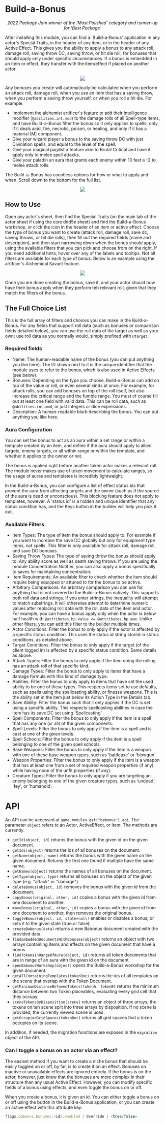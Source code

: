 # Build-a-Bonus

<p align="center">
<em>2022 Package Jam winner of the 'Most Polished' category and runner-up for 'Best Package'</em>
</p>

After installing this module, you can find a 'Build-a-Bonus' application in any actor's Special Traits, in the header of any item, or in the header of any Active Effect. This gives you the ability to apply a bonus to any attack roll, damage roll, saving throw DC, saving throw, or hit die roll, for bonuses that should apply only under specific circumstances. If a bonus is embedded in an item or effect, they transfer with the item/effect if placed on another actor.

<p align="center">
  <img src="https://i.imgur.com/PEtyFfQ.png">
</p>

Any bonuses you create will automatically be calculated when you perform an attack roll, damage roll, when you use an item that has a saving throw, when you perform a saving throw yourself, or when you roll a hit die. For example:
- Implement the alchemist artificer's feature to add their intelligence modifier (`@abilities.int.mod`) to the damage rolls of all Spell-type items, and have Build-a-Bonus filter the bonus so it only applies to spells, only if it deals acid, fire, necrotic, poison, or healing, and only if it has a material (M) component.
- Give your wizard player a bonus to the saving throw DC with just Divination spells, and equal to the level of the spell.
- Give your magical pugilist a feature akin to Brutal Critical and have it apply only to melee spell attacks.
- Give your paladin an aura that grants each enemy within 10 feet a -2 to melee attack rolls.

The Build-a-Bonus has countless options for how or what to apply and when. Scroll down to the bottom for the full list.

<p align="center">
  <img src="https://i.imgur.com/Ygf0fPE.png">
</p>

## How to Use
Open any actor's sheet, then find the Special Traits (on the main tab of the actor sheet if using the core dnd5e sheet) and find the Build-a-Bonus workshop, or click the icon in the header of an item or active effect. Choose the type of bonus you want to create (attack roll, damage roll, save dc, saving throws, or hit die rolls), then fill out the required fields (name and description), and then start narrowing down when the bonus should apply, using the available filters that you can pick and choose from on the right. If you need additional hints, hover over any of the labels and tooltips. Not all filters are available for each type of bonus. Below is an example using the artificer's Alchemical Savant feature.

<p align="center">
  <img src="https://i.imgur.com/OnLz50Y.png">
</p>

Once you are done creating the bonus, save it, and your actor should now have their bonus apply when they perform teh relevant roll, given that they match the filters of the bonus.

## The Full Choice List
This is the full array of filters and choices you can make in the Build-a-Bonus. For any fields that support roll data (such as bonuses or comparison fields detailed below), you can use the roll data of the target as well as your own; use roll data as you normally would, simply prefixed with `@target`.

### Required fields
- Name: The human-readable name of the bonus (you can put anything you like here). The ID shown next to it is the unique identifier that the module uses to refer to the bonus, which is also used in Active Effects (see below).
- Bonuses: Depending on the type you choose, Build-a-Bonus can add on top of the value or roll, or even several kinds at once. For example, for attack rolls, you can add bonuses on top of the roll itself, but also increase the critical range and the fumble range. You must of course fill out at least one field with valid data. This can be roll data, such as `@abilities.int.mod`, or just integers or dice expressions.
- Description: A human-readable blurb describing the bonus. You can put anything you like here.

### Aura Configuration
You can set the bonus to act as an aura within a set range or within a template created by an item, and define if the aura should apply to allied targets, enemy targets, or all within range or within the template, and whether it applies to the owner or not.

The bonus is applied right before another token actor makes a relevant roll. The module never makes use of token movement to calculate ranges, so the usage of auras and templates is incredibly lightweight.

In the Build-a-Bonus, you can configure a list of effect status ids that prevent the aura from affecting targets and the owner (such as if the source of the aura is dead or unconscious). This blocking feature does not apply to templates, however. A 'status id' is a hidden and unique identifier that any status condition has, and the Keys button in the builder will help you pick it out.

### Available Filters
- Item Types: The type of item the bonus should apply to. For example if you want to increase the save DC globally but only for equipment type items, not spells. This filter is only available for attack roll, damage roll, and save DC bonuses.
- Saving Throw Types: The type of saving throw the bonus should apply to. Any ability score as well as death saving throws. If you are using the module Concentration Notifier, you can also apply a bonus specifically to saves for maintaining concentration.
- Item Requirements: An available filter to check whether the item should require being equipped or attuned to for the bonus to be active.
- Arbitrary Comparisons: An arbitrary comparison you can use for anything that is not covered in the Build-a-Bonus natively. This supports both roll data and strings. If you enter strings, the inequality will attempt to match substrings. It will otherwise attempt to determine numeric values after replacing roll data with the roll data of the item and actor. For example, you can have a bonus apply only when the actor is below half health with `@attributes.hp.value <= @attributes.hp.max`. Unlike other filters, you can add this filter to the builder multiple times.
- Actor Conditions: Filter the bonus to only apply if the actor is affected by a specific status condition. This uses the status id string stored in status conditions, as detailed above.
- Target Conditions: Filter the bonus to only apply if the target (of the client logged in) is affected by a specific status condition. Same details as above.
- Attack Types: Filter the bonus to only apply if the item doing the rolling has an attack roll of that specific kind.
- Damage Types: Filter the bonus to only apply to items that have a damage formula with this kind of damage type.
- Abilities: Filter the bonus to only apply to items that have set the used ability to be one of these types. This respects items set to use defaults, such as spells using the spellcasting ability, or finesse weapons. This is the ability set in the item just below its Action Type in the Details tab.
- Save Ability: Filter the bonus such that it only applies if the DC is set using a specific ability. This respects spellcasting abilities in case the item has its save DC set using 'Spellcasting'.
- Spell Components: Filter the bonus to only apply if the item is a spell that has any one (or all) of the given components.
- Spell Levels: Filter the bonus to only apply if the item is a spell and is cast at one of the given levels.
- Spell Schools: Filter the bonus to only apply if the item is a spell belonging to one of the given spell schools.
- Base Weapons: Filter the bonus to only apply if the item is a weapon with one of these base weapon types, such as 'battleaxe' or 'blowgun'.
- Weapon Properties: Filter the bonus to only apply if the item is a weapon that has at least one from a set of required weapon properties (if any) while having none of the unfit properties (if any).
- Creature Types: Filter the bonus to only apply if you are targeting an enemy belonging to one of the given creature types, such as 'undead', 'fey', or 'humanoid'.

# API
An API can be accessed at `game.modules.get("babonus").api`. The parameter `object` refers to an Actor, ActiveEffect, or Item. The methods are currently:
- `getId(object, id)` returns the bonus with the given id on the given document.
- `getIds(object)` returns the ids of all bonuses on the document.
- `getName(object, name)` returns the bonus with the given name on the given document. Returns the first one found if multiple have the same name.
- `getNames(object)` returns the names of all bonuses on the document.
- `getType(object, type)` returns all bonuses on the object of the given type (e.g. "attack" or "damage").
- `deleteBonus(object, id)` removes the bonus with the given id from the document.
- `copyBonus(original, other, id)` copies a bonus with the given id from one document to another.
- `moveBonus(original, other, id)` copies a bonus with the given id from one document to another, then removes the original bonus.
- `toggleBonus(object, id, state=null)` enables or disables a bonus, or sets it to the given state (true or false).
- `createBabonus(data)` returns a new Babonus document created with the provided data.
- `findEmbeddedDocumentsWithBonuses(object)` returns an object with two arrays containing items and effects on the given document that have a bonus.
- `findTokensInRangeOfAura(object, id)` returns all token documents that are in range of an aura with the given id on the document.
- `openBabonusWorkshop(object)` opens the Build-a-Bonus workshop for the given document.
- `getAllContainingTemplates(tokenDoc)` returns the ids of all templates on the scene that overlap with the Token Document.
- `getMinimumDistanceBetweenTokens(tokenA, tokenB)` returns the minimum distance between two Token placeables, evaluating every grid cell that they occupy.
- `sceneTokensByDisposition(scene)` returns an object of three arrays; the tokens on teh scene split into three arrays by disposition. If no scene is provided, the currently viewed scene is used.
- `getOccupiedGridSpaces(tokenDoc)` returns all grid spaces that a token occupies on its scene.

In addition, if needed, the migration functions are exposed in the `migration` object of the API.

### Can I toggle a bonus on an actor via an effect?
The easiest method if you want to create a niche bonus that should be easily toggled on or off, by far, is to create it on an effect. Bonuses on inactive or unavailable effects are ignored entirely. If the bonus is on the actor, however, just know that the bonuses are more complex in their structure than any usual Active Effect. However, you can modify specific fields of a bonus using effects, and even toggle the bonus on or off.

When you create a bonus, it is given an id. You can either toggle a bonus on or off using the button in the Build-a-Bonus application, or you can create an active effect with this attribute key:

```js
flags.babonus.bonuses.<id>.enabled | Override | <true/false>
```
